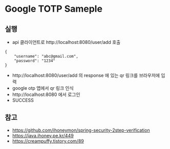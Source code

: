 # Google TOTP Sameple

## 실행

- api 클라이언트로 http://localhost:8080/user/add 호출
```
{
    "username": "abc@gmail.com",
    "password": "1234"
}
``` 
- http://localhost:8080/user/add 의 response 에 있는 qr 링크를 브라우저에 입력
- google otp 앱에서 qr 링크 인식
- http://localhost:8080 에서 로그인
- SUCCESS

## 참고
- https://github.com/ihoneymon/spring-security-2step-verification
- https://java.ihoney.pe.kr/449
- https://creampuffy.tistory.com/89